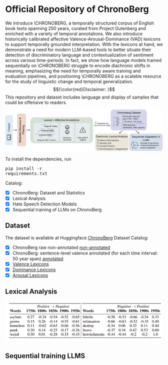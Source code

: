 # Official Repository of ChronoBerg

We introduce \CHRONOBERG, a temporally structured corpus of English book texts spanning 250 years, curated from Project Gutenberg and enriched with a variety of temporal annotations. We also introduce historically calibrated affective Valence-Arousal-Dominance (VAD)  lexicons to support temporally grounded interpretation. With the lexicons at hand, we demonstrate a need for modern LLM-based tools to better situate their detection of discriminatory language and contextualization of sentiment across various time-periods. In fact, we show how language models trained sequentially on \CHRONOBERG struggle to encode diachronic shifts in meaning, emphasizing the need for temporally aware training and evaluation pipelines, and positioning \CHRONOBERG as a scalable resource for the study of linguistic change and temporal generalization. $${\color{red}Disclaimer: }$$ This repository and dataset includes language and display of samples that could be offensive to readers. 

![ChronoBerg](https://github.com/paulsubarna/Chronoberg/blob/main/figures/chrono_flow.png)

To install the dependencies, run <pre/>pip install -r requirements.txt</pre> 

Catalog:
- [x] ChronoBerg: Dataset and Statistics
- [x] Lexical Analysis
- [x] Hate Speech Detection Models
- [x] Sequential training of LLMs on ChronoBerg

## Dataset
The dataset is available at Huggingface [ChronoBerg](https://huggingface.co/datasets/sdp56/ChronoBerg/tree/main)
Dataset Catalog:
- [x] ChronoBerg raw non-annotated [non-annotated](https://huggingface.co/datasets/sdp56/ChronoBerg/tree/main/dataset)
- [x] ChronoBerg: sentence-level valence annotated (for each time interval: 50 year span) [annotated](https://huggingface.co/datasets/sdp56/ChronoBerg/tree/main/dataset)
- [x] [Valence Lexicons](https://huggingface.co/datasets/sdp56/ChronoBerg/tree/main/lexicons) 
- [x] [Dominance Lexicons](https://huggingface.co/datasets/sdp56/ChronoBerg/tree/main/lexicons)
- [x] [Arousal Lexicons](https://huggingface.co/datasets/sdp56/ChronoBerg/tree/main/lexicons)

## Lexical Analysis
![Lexical](https://github.com/paulsubarna/Chronoberg/blob/main/figures/lexical_analysis.png)

## Sequential training LLMS

